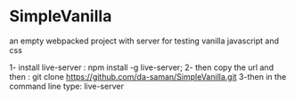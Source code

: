 # SimpleVanilla
an empty webpacked project with server for testing vanilla javascript and css

1- install live-server :
   npm install -g live-server;
2- then copy the url and then :
  git clone https://github.com/da-saman/SimpleVanilla.git
3-then in the command line type:
  live-server

